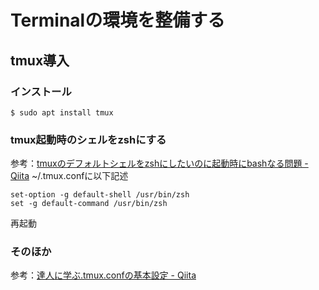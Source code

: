 # Terminalの環境を整備する
## tmux導入
### インストール
```
$ sudo apt install tmux
```

### tmux起動時のシェルをzshにする
参考：[tmuxのデフォルトシェルをzshにしたいのに起動時にbashなる問題 - Qiita](https://qiita.com/puriso/items/9cec04eaba47a9d563ea)
~/.tmux.confに以下記述
```
set-option -g default-shell /usr/bin/zsh
set -g default-command /usr/bin/zsh
```
再起動

### そのほか
参考：[達人に学ぶ.tmux.confの基本設定 - Qiita](https://qiita.com/succi0303/items/cb396704493476373edf)

